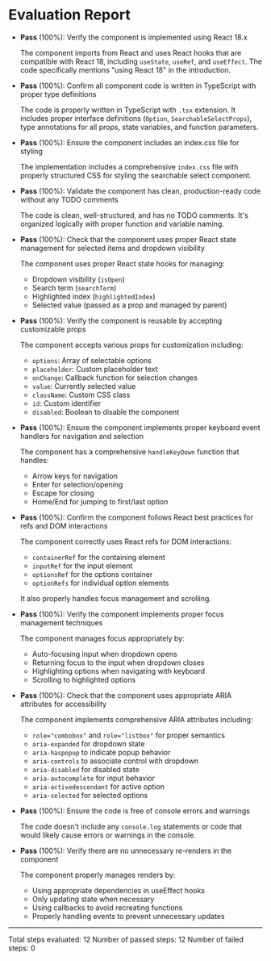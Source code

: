 # Evaluation Report

- **Pass** (100%): Verify the component is implemented using React 18.x
  
  The component imports from React and uses React hooks that are compatible with React 18, including `useState`, `useRef`, and `useEffect`. The code specifically mentions "using React 18" in the introduction.

- **Pass** (100%): Confirm all component code is written in TypeScript with proper type definitions
  
  The code is properly written in TypeScript with `.tsx` extension. It includes proper interface definitions (`Option`, `SearchableSelectProps`), type annotations for all props, state variables, and function parameters.

- **Pass** (100%): Ensure the component includes an index.css file for styling
  
  The implementation includes a comprehensive `index.css` file with properly structured CSS for styling the searchable select component.

- **Pass** (100%): Validate the component has clean, production-ready code without any TODO comments
  
  The code is clean, well-structured, and has no TODO comments. It's organized logically with proper function and variable naming.

- **Pass** (100%): Check that the component uses proper React state management for selected items and dropdown visibility
  
  The component uses proper React state hooks for managing:
  - Dropdown visibility (`isOpen`)
  - Search term (`searchTerm`)
  - Highlighted index (`highlightedIndex`)
  - Selected value (passed as a prop and managed by parent)

- **Pass** (100%): Verify the component is reusable by accepting customizable props
  
  The component accepts various props for customization including:
  - `options`: Array of selectable options
  - `placeholder`: Custom placeholder text
  - `onChange`: Callback function for selection changes
  - `value`: Currently selected value
  - `className`: Custom CSS class
  - `id`: Custom identifier
  - `disabled`: Boolean to disable the component

- **Pass** (100%): Ensure the component implements proper keyboard event handlers for navigation and selection
  
  The component has a comprehensive `handleKeyDown` function that handles:
  - Arrow keys for navigation
  - Enter for selection/opening
  - Escape for closing
  - Home/End for jumping to first/last option

- **Pass** (100%): Confirm the component follows React best practices for refs and DOM interactions
  
  The component correctly uses React refs for DOM interactions:
  - `containerRef` for the containing element
  - `inputRef` for the input element
  - `optionsRef` for the options container
  - `optionRefs` for individual option elements
  
  It also properly handles focus management and scrolling.

- **Pass** (100%): Verify the component implements proper focus management techniques
  
  The component manages focus appropriately by:
  - Auto-focusing input when dropdown opens
  - Returning focus to the input when dropdown closes
  - Highlighting options when navigating with keyboard
  - Scrolling to highlighted options

- **Pass** (100%): Check that the component uses appropriate ARIA attributes for accessibility
  
  The component implements comprehensive ARIA attributes including:
  - `role="combobox"` and `role="listbox"` for proper semantics
  - `aria-expanded` for dropdown state
  - `aria-haspopup` to indicate popup behavior
  - `aria-controls` to associate control with dropdown
  - `aria-disabled` for disabled state
  - `aria-autocomplete` for input behavior
  - `aria-activedescendant` for active option
  - `aria-selected` for selected options

- **Pass** (100%): Ensure the code is free of console errors and warnings
  
  The code doesn't include any `console.log` statements or code that would likely cause errors or warnings in the console.

- **Pass** (100%): Verify there are no unnecessary re-renders in the component
  
  The component properly manages renders by:
  - Using appropriate dependencies in useEffect hooks
  - Only updating state when necessary
  - Using callbacks to avoid recreating functions
  - Properly handling events to prevent unnecessary updates

---

Total steps evaluated: 12
Number of passed steps: 12
Number of failed steps: 0
